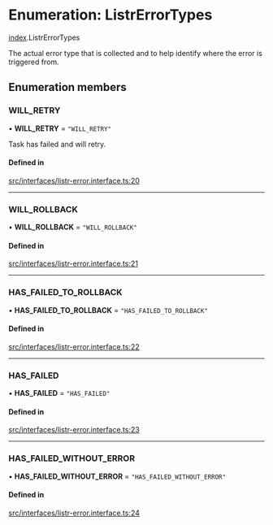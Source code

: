# Enumeration: ListrErrorTypes

[index](../modules/index.md).ListrErrorTypes

The actual error type that is collected and to help identify where the error is triggered from.

## Enumeration members

### WILL\_RETRY

• **WILL\_RETRY** = `"WILL_RETRY"`

Task has failed and will retry.

#### Defined in

[src/interfaces/listr-error.interface.ts:20](https://github.com/cenk1cenk2/listr2/blob/70fdfc5/src/interfaces/listr-error.interface.ts#L20)

___

### WILL\_ROLLBACK

• **WILL\_ROLLBACK** = `"WILL_ROLLBACK"`

#### Defined in

[src/interfaces/listr-error.interface.ts:21](https://github.com/cenk1cenk2/listr2/blob/70fdfc5/src/interfaces/listr-error.interface.ts#L21)

___

### HAS\_FAILED\_TO\_ROLLBACK

• **HAS\_FAILED\_TO\_ROLLBACK** = `"HAS_FAILED_TO_ROLLBACK"`

#### Defined in

[src/interfaces/listr-error.interface.ts:22](https://github.com/cenk1cenk2/listr2/blob/70fdfc5/src/interfaces/listr-error.interface.ts#L22)

___

### HAS\_FAILED

• **HAS\_FAILED** = `"HAS_FAILED"`

#### Defined in

[src/interfaces/listr-error.interface.ts:23](https://github.com/cenk1cenk2/listr2/blob/70fdfc5/src/interfaces/listr-error.interface.ts#L23)

___

### HAS\_FAILED\_WITHOUT\_ERROR

• **HAS\_FAILED\_WITHOUT\_ERROR** = `"HAS_FAILED_WITHOUT_ERROR"`

#### Defined in

[src/interfaces/listr-error.interface.ts:24](https://github.com/cenk1cenk2/listr2/blob/70fdfc5/src/interfaces/listr-error.interface.ts#L24)
